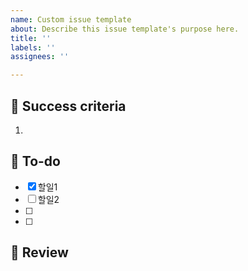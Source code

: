 ```yaml
---
name: Custom issue template
about: Describe this issue template's purpose here.
title: ''
labels: ''
assignees: ''

---
```


## 🌈 Success criteria
<!-- 요구사항을 상세히 설명해주세요. 글/사진/그림(흐름도) 모두 사용해봅시다.  -->
1.  

## 👷 To-do
<!-- 이제 요구사항을 구현하기 위한 세부단계를 작성합니다. -->
<!-- 현재 이슈의 분량이 너무 많은가요? 할 일을 다시 자식 이슈로 변환해 관리할 수도 있습니다. -->
- [x] 할일1
- [ ] 할일2
- [ ] 
- [ ] 

## 🧶 Review
<!-- 작업이 완료되었나요? 수고하셨습니다 🙂 -->
<!-- 이번 작업과 관련해 팀원과 공유할 내용을 작성해 봅시다.  작업결과, 추가적으로 생긴 고민등 -->
<!-- 테스트 완료, view단 스크린샷등을 첨부하면, 직관적으로 알아보기 좋습니다. -->
